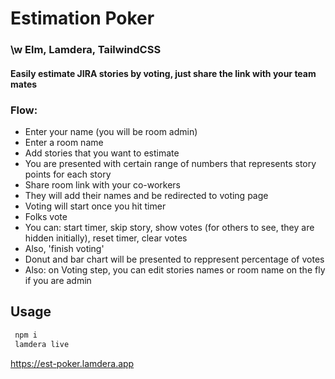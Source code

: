 # Estimation Poker
### \w Elm, Lamdera, TailwindCSS
#### Easily estimate JIRA stories by voting, just share the link with your team mates
### Flow:
- Enter your name (you will be room admin)
- Enter a room name
- Add stories that you want to estimate
- You are presented with certain range of numbers that represents story points for each story
- Share room link with your co-workers
- They will add their names and be redirected to voting page
- Voting will start once you hit timer
- Folks vote
- You can: start timer, skip story, show votes (for others to see, they are hidden initially), reset timer, clear votes
- Also, 'finish voting'
- Donut and bar chart will be presented to reppresent percentage of votes
- Also: on Voting step, you can edit stories names or room name on the fly if you are admin
## Usage

```javascript
 npm i
 lamdera live
```
https://est-poker.lamdera.app
